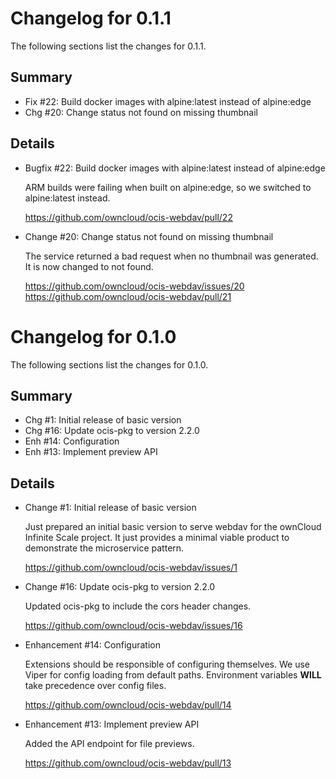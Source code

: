 # Changelog for 0.1.1

The following sections list the changes for 0.1.1.

## Summary

 * Fix #22: Build docker images with alpine:latest instead of alpine:edge
 * Chg #20: Change status not found on missing thumbnail

## Details

 * Bugfix #22: Build docker images with alpine:latest instead of alpine:edge

   ARM builds were failing when built on alpine:edge, so we switched to alpine:latest instead.

   https://github.com/owncloud/ocis-webdav/pull/22

 * Change #20: Change status not found on missing thumbnail

   The service returned a bad request when no thumbnail was generated. It is now changed to not
   found.

   https://github.com/owncloud/ocis-webdav/issues/20
   https://github.com/owncloud/ocis-webdav/pull/21


# Changelog for 0.1.0

The following sections list the changes for 0.1.0.

## Summary

 * Chg #1: Initial release of basic version
 * Chg #16: Update ocis-pkg to version 2.2.0
 * Enh #14: Configuration
 * Enh #13: Implement preview API

## Details

 * Change #1: Initial release of basic version

   Just prepared an initial basic version to serve webdav for the ownCloud Infinite Scale
   project. It just provides a minimal viable product to demonstrate the microservice pattern.

   https://github.com/owncloud/ocis-webdav/issues/1

 * Change #16: Update ocis-pkg to version 2.2.0

   Updated ocis-pkg to include the cors header changes.

   https://github.com/owncloud/ocis-webdav/issues/16

 * Enhancement #14: Configuration

   Extensions should be responsible of configuring themselves. We use Viper for config loading
   from default paths. Environment variables **WILL** take precedence over config files.

   https://github.com/owncloud/ocis-webdav/pull/14

 * Enhancement #13: Implement preview API

   Added the API endpoint for file previews.

   https://github.com/owncloud/ocis-webdav/pull/13



